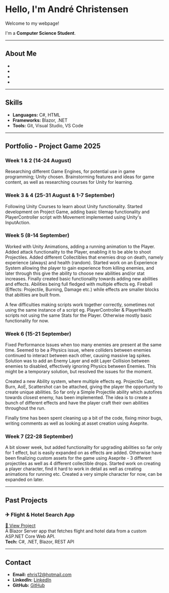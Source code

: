 # Hello, I'm André Christensen

Welcome to my webpage!

I'm a **Computer Science Student**.

---

## About Me
- 
- 
- 
- 

---

## Skills
- **Languages:** C#, HTML
- **Frameworks:** Blazor, .NET
- **Tools:** Git, Visual Studio, VS Code

---

## Portfolio - Project Game 2025
### Week 1 & 2 (14-24 August)
Researching different Game Engines, for potential use in game programming; Unity chosen. Brainstorming features and ideas for game content, as well as researching courses for Unity for learning.

### Week 3 & 4 (25-31 August & 1-7 September)
Following Unity Courses to learn about Unity functionality. Started development on Project Game, adding basic tilemap functionality and PlayerController script with Movement implemented using Unity's InputAction.

### Week 5 (8-14 September)
Worked with Unity Animations, adding a running animation to the Player. Added attack functionality to the Player, enabling it to be able to shoot Projectiles. Added different Collectibles that enemies drop on death, namely experience (always) and health (random).
Started work on an Experience System allowing the player to gain experience from killing enemies, and later through this give the ability to choose new abilities and/or stat increases. 
Finally created basic functionality towards adding new abilities and effects. Abilities being full fledged with multiple effects eg. Fireball (Effects: Projectile, Burning, Damage etc.) while effects are smaller blocks that abiltiies are built from.

A few difficulties making scripts work together correctly, sometimes not using the same instance of a script eg. PlayerController & PlayerHealth scripts not using the same Stats for the Player. Otherwise mostly basic functionality for now.

### Week 6 (15-21 September)
Fixed Performance Issues when too many enemies are present at the same time. Seemed to be a Physics issue, where colliders between enemies continued to interact between each other, causing massive lag spikes. 
Solution was to add an Enemy Layer and edit Layer Collision between enemies to disabled, effectively ignoring Physics between Enemies. This might be a temporary solution, but resolved the issues for the moment. 

Created a new Ability system, where multiple effects eg. Projectile Cast, Burn, AoE, Scattershot can be attached, giving the player the opportunity to create unique abilities. 
So far only a Simple Projectile ability which autofires towards closest enemy, has been implemented. 
The idea is to create a bunch of different effects and have the player craft their own abilities throughout the run. 

Finally time has been spent cleaning up a bit of the code, fixing minor bugs, writing comments as well as looking at asset creation using Aseprite. 

### Week 7 (22-28 September)
A bit slower week, but added functionality for upgrading abilities so far only for 1 effect, but is easily expanded on as effects are added.
Otherwise have been finalizing custom assets for the game using Aseprite - 3 different projectiles as well as 4 different collectible drops.
Started work on creating a player character, find it hard to work in detail as well as creating animations for running etc. Created a very simple character for now, can be expanded on later.

---

## Past Projects
### ✈ Flight & Hotel Search App
[🔗 View Project](https://yourusername.github.io/flight-hotel-app)  
A Blazor Server app that fetches flight and hotel data from a custom ASP.NET Core Web API.  
**Tech:** C#, .NET, Blazor, REST API

---

## Contact
- **Email:** ehris12@hotmail.com
- **LinkedIn:** [LinkedIn](https://www.linkedin.com/in/andr%C3%A9christensen/)
- **GitHub:** [GitHub](https://github.com/Fractusa)
